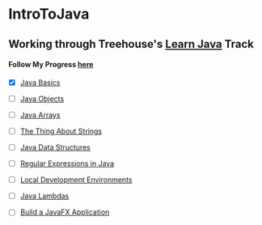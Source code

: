 # IntroToJava
## Working through Treehouse's [Learn Java](https://teamtreehouse.com/tracks/learn-java) Track
#### Follow My Progress [here](https://teamtreehouse.com/stephanieyoustra)



- [x] [Java Basics](https://teamtreehouse.com/library/java-basics)

- [ ] [Java Objects](https://teamtreehouse.com/library/java-objects-2)

- [ ] [Java Arrays](https://teamtreehouse.com/library/java-arrays)

- [ ] [The Thing About Strings](https://teamtreehouse.com/library/the-thing-about-strings)

- [ ] [Java Data Structures](https://teamtreehouse.com/library/java-data-structures)

- [ ] [Regular Expressions in Java](https://teamtreehouse.com/library/regular-expressions-in-java)

- [ ] [Local Development Environments](https://teamtreehouse.com/library/local-development-environments)

- [ ] [Java Lambdas](https://teamtreehouse.com/library/java-lambdas)

- [ ] [Build a JavaFX Application](https://teamtreehouse.com/library/build-a-javafx-application)
